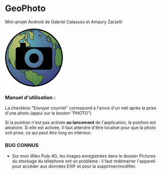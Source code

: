# GeoPhoto
Mini-projet Android de Gabriel Calassou et Amaury Zarzelli

![app/src/main/res/mipmap-hdpi/ic_launcher.png](app/src/main/res/mipmap-xxxhdpi/ic_launcher.png "Logo")

### Manuel d'utilisation :

La checkbox "Envoyer courriel" correspond à l'envoi d'un mèl après la prise d'une photo (appui sur le bouton "PHOTO")

Si la position n'est pas activée **au lancement** de l'application, la position est aléatoire.
Si elle est activée, il faut attendre d'être localisé pour que la photo soit prise, ce qui peut être long en intérieur.

### BUG CONNUS

+ Sur mon Wiko Pulp 4G, les images enregistrées dans le dossier Pictures du stockage du téléphone ont un problème : il faut redémarrer l'appareil pour accéder aux données EXIF et pour la supprimer/modifier.
